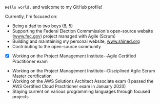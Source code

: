 `Hello world,` and welcome to my GitHub profile!

Currently, I'm focused on:

- Being a dad to two boys (8, 5)
- Supporting the Federal Election Commmission's open-source website (www.fec.gov) project managed with Agile (Scrum)
- Building and maintaining my personal website, www.shined.org
- Contributing to the open-source community
- [x] Working on the Project Management Institute--Agile Certified Practitioner exam
- Working on the Project Management Institute--Disciplined Agile Scrum Master certification
- Working on the AWS Solutions Architect Associate exam (I passed the AWS Certified Cloud Practitioner exam in January 2020)
- Staying current on various programming languages through focused projects
